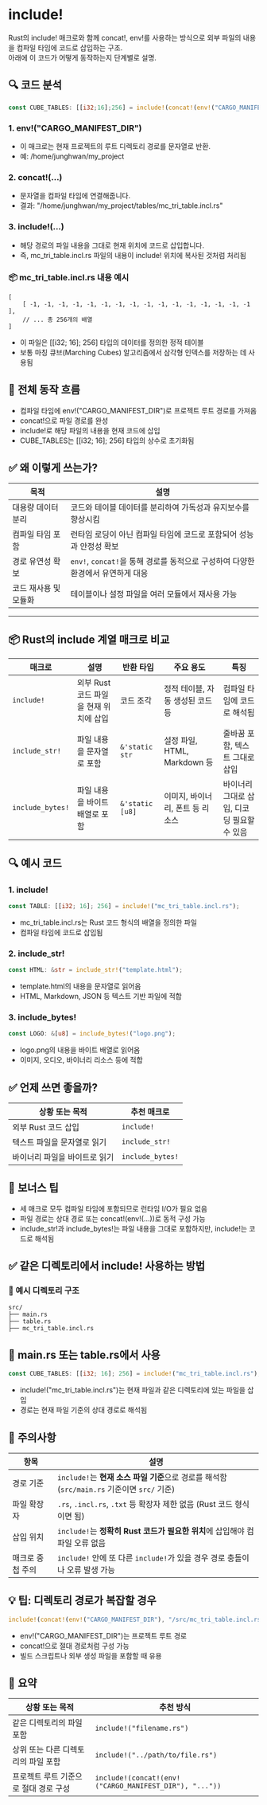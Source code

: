 # include!
Rust의 include! 매크로와 함께 concat!, env!를 사용하는 방식으로 외부 파일의 내용을 컴파일 타임에 코드로 삽입하는 구조.  
아래에 이 코드가 어떻게 동작하는지 단계별로 설명.

## 🔍 코드 분석
```rust
const CUBE_TABLES: [[i32;16];256] = include!(concat!(env!("CARGO_MANIFEST_DIR"), "/tables/mc_tri_table.incl.rs"));
```

### 1. env!("CARGO_MANIFEST_DIR")
- 이 매크로는 현재 프로젝트의 루트 디렉토리 경로를 문자열로 반환.
- 예: /home/junghwan/my_project
### 2. concat!(...)
- 문자열을 컴파일 타임에 연결해줍니다.
- 결과: "/home/junghwan/my_project/tables/mc_tri_table.incl.rs"
### 3. include!(...)
- 해당 경로의 파일 내용을 그대로 현재 위치에 코드로 삽입합니다.
- 즉, mc_tri_table.incl.rs 파일의 내용이 include! 위치에 복사된 것처럼 처리됨

### 📦 mc_tri_table.incl.rs 내용 예시
```
[
    [ -1, -1, -1, -1, -1, -1, -1, -1, -1, -1, -1, -1, -1, -1, -1, -1 ],
    // ... 총 256개의 배열
]
```

- 이 파일은 [[i32; 16]; 256] 타입의 데이터를 정의한 정적 테이블
- 보통 마칭 큐브(Marching Cubes) 알고리즘에서 삼각형 인덱스를 저장하는 데 사용됨

## 🧠 전체 동작 흐름
- 컴파일 타임에 env!("CARGO_MANIFEST_DIR")로 프로젝트 루트 경로를 가져옴
- concat!으로 파일 경로를 완성
- include!로 해당 파일의 내용을 현재 코드에 삽입
- CUBE_TABLES는 [[i32; 16]; 256] 타입의 상수로 초기화됨

## ✅ 왜 이렇게 쓰는가?
| 목적                     | 설명                                                                 |
|--------------------------|----------------------------------------------------------------------|
| 대용량 데이터 분리        | 코드와 테이블 데이터를 분리하여 가독성과 유지보수를 향상시킴             |
| 컴파일 타임 포함          | 런타임 로딩이 아닌 컴파일 타임에 코드로 포함되어 성능과 안정성 확보       |
| 경로 유연성 확보          | `env!`, `concat!`을 통해 경로를 동적으로 구성하여 다양한 환경에서 유연하게 대응 |
| 코드 재사용 및 모듈화     | 테이블이나 설정 파일을 여러 모듈에서 재사용 가능                         |


---

## 📦 Rust의 include 계열 매크로 비교
| 매크로            | 설명                                       | 반환 타입         | 주요 용도                         | 특징                                  |
|-------------------|--------------------------------------------|-------------------|-----------------------------------|----------------------------------------|
| `include!`        | 외부 Rust 코드 파일을 현재 위치에 삽입       | 코드 조각          | 정적 테이블, 자동 생성된 코드 등   | 컴파일 타임에 코드로 해석됨            |
| `include_str!`    | 파일 내용을 문자열로 포함                   | `&'static str`     | 설정 파일, HTML, Markdown 등       | 줄바꿈 포함, 텍스트 그대로 삽입         |
| `include_bytes!`  | 파일 내용을 바이트 배열로 포함               | `&'static [u8]`    | 이미지, 바이너리, 폰트 등 리소스   | 바이너리 그대로 삽입, 디코딩 필요할 수 있음 |


## 🔍 예시 코드
### 1. include!
```rust
const TABLE: [[i32; 16]; 256] = include!("mc_tri_table.incl.rs");
```

- mc_tri_table.incl.rs는 Rust 코드 형식의 배열을 정의한 파일
- 컴파일 타임에 코드로 삽입됨

### 2. include_str!
```rust
const HTML: &str = include_str!("template.html");
```
- template.html의 내용을 문자열로 읽어옴
- HTML, Markdown, JSON 등 텍스트 기반 파일에 적합

### 3. include_bytes!
```rust
const LOGO: &[u8] = include_bytes!("logo.png");
```

- logo.png의 내용을 바이트 배열로 읽어옴
- 이미지, 오디오, 바이너리 리소스 등에 적합

## ✅ 언제 쓰면 좋을까?
| 상황 또는 목적             | 추천 매크로         |
|----------------------------|----------------------|
| 외부 Rust 코드 삽입         | `include!`           |
| 텍스트 파일을 문자열로 읽기 | `include_str!`       |
| 바이너리 파일을 바이트로 읽기| `include_bytes!`     |


## 🧠 보너스 팁
- 세 매크로 모두 컴파일 타임에 포함되므로 런타임 I/O가 필요 없음
- 파일 경로는 상대 경로 또는 concat!(env!(...))로 동적 구성 가능
- include_str!과 include_bytes!는 파일 내용을 그대로 포함하지만, include!는 코드로 해석됨

## ✅ 같은 디렉토리에서 include! 사용하는 방법
### 📁 예시 디렉토리 구조
```
src/
├── main.rs
├── table.rs
├── mc_tri_table.incl.rs
```

## 🔧 main.rs 또는 table.rs에서 사용
```rust
const CUBE_TABLES: [[i32; 16]; 256] = include!("mc_tri_table.incl.rs");
```

- include!("mc_tri_table.incl.rs")는 현재 파일과 같은 디렉토리에 있는 파일을 삽입
- 경로는 현재 파일 기준의 상대 경로로 해석됨

## 🧠 주의사항
| 항목             | 설명                                                                 |
|------------------|----------------------------------------------------------------------|
| 경로 기준         | `include!`는 **현재 소스 파일 기준**으로 경로를 해석함 (`src/main.rs` 기준이면 `src/` 기준) |
| 파일 확장자       | `.rs`, `.incl.rs`, `.txt` 등 확장자 제한 없음 (Rust 코드 형식이면 됨)         |
| 삽입 위치         | `include!`는 **정확히 Rust 코드가 필요한 위치**에 삽입해야 컴파일 오류 없음     |
| 매크로 중첩 주의  | `include!` 안에 또 다른 `include!`가 있을 경우 경로 충돌이나 오류 발생 가능       |


## 💡 팁: 디렉토리 경로가 복잡할 경우
```rust
include!(concat!(env!("CARGO_MANIFEST_DIR"), "/src/mc_tri_table.incl.rs"));
```
- env!("CARGO_MANIFEST_DIR")는 프로젝트 루트 경로
- concat!으로 절대 경로처럼 구성 가능
- 빌드 스크립트나 외부 생성 파일을 포함할 때 유용

## 🧩 요약
| 상황 또는 목적                         | 추천 방식                                           |
|----------------------------------------|----------------------------------------------------|
| 같은 디렉토리의 파일 포함               | `include!("filename.rs")`                          |
| 상위 또는 다른 디렉토리의 파일 포함     | `include!("../path/to/file.rs")`                   |
| 프로젝트 루트 기준으로 절대 경로 구성   | `include!(concat!(env!("CARGO_MANIFEST_DIR"), "..."))` |




